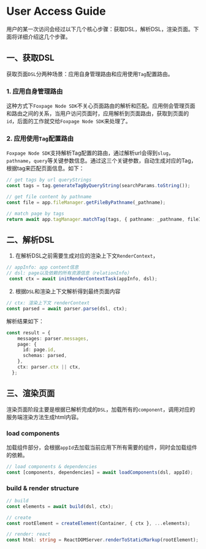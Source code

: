 # User Access Guide
用户的某一次访问会经过以下几个核心步骤：获取DSL，解析DSL，渲染页面。下面将详细介绍这几个步骤。

## 一、获取DSL
获取页面`DSL`分两种场景：应用自身管理路由和应用使用`Tag`配置路由。

### 1. 应用自身管理路由
这种方式下`Foxpage Node SDK`不关心页面路由的解析和匹配。应用侧会管理页面和路由之间的关系，当用户访问页面时，应用解析到页面路由，获取到页面的`id`，后面的工作就交给`Foxpage Node SDK`来处理了。

### 2. 应用使用`Tag`配置路由
`Foxpage Node SDK`支持解析Tag配置的路由，通过解析url会得到`slug`，`pathname`，`query`等关键参数信息。通过这三个关键参数，自动生成对应的Tag，根据tag来匹配页面信息。如下：

```ts
// get tags by url queryStrings
const tags = tag.generateTagByQueryString(searchParams.toString());

// get file content by pathname
const file = app.fileManager.getFileByPathname(_pathname);

// match page by tags
return await app.tagManager.matchTag(tags, { pathname: _pathname, fileId: file?.id || '' });
```

## 二、解析DSL
1. 在解析DSL之前需要生成对应的渲染上下文`RenderContext`，
```ts
// appInfo: app content信息
// dsl: page以及依赖的所有资源信息（relationInfo）
 const ctx = await initRenderContextTask(appInfo, dsl);
```

2. 根据`DSL`和渲染上下文解析得到最终页面内容
```ts
// ctx: 渲染上下文 renderContext
const parsed = await parser.parse(dsl, ctx);
```
解析结果如下：
```ts
const result = {
    messages: parser.messages,
    page: {
      id: page.id,
      schemas: parsed,
    },
    ctx: parser.ctx || ctx,
  };
```

## 三、渲染页面
渲染页面阶段主要是根据已解析完成的`DSL`，加载所有的`component`，调用对应的服务端渲染方法生成html内容。

### load components
加载组件部分，会根据`appId`去加载当前应用下所有需要的组件，同时会加载组件的依赖。
```ts
// load components & dependencies
const [components, dependencies] = await loadComponents(dsl, appId);
```

### build & render structure
```ts
// build
const elements = await build(dsl, ctx);

// create
const rootElement = createElement(Container, { ctx }, ...elements);

// render: react
const html: string = ReactDOMServer.renderToStaticMarkup(rootElement);
```